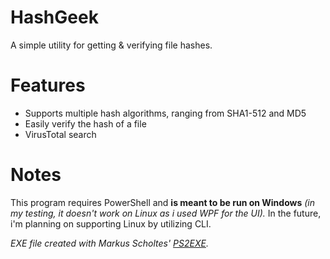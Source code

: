# HashGeek
A simple utility for getting & verifying file hashes.

# Features
- Supports multiple hash algorithms, ranging from SHA1-512 and MD5
- Easily verify the hash of a file
- VirusTotal search

# Notes
This program requires PowerShell and **is meant to be run on Windows** *(in my testing, it doesn't work on Linux as i used WPF for the UI).*
In the future, i'm planning on supporting Linux by utilizing CLI.

*EXE file created with Markus Scholtes' [PS2EXE][PStoEXE].*

[PStoEXE]: https://www.powershellgallery.com/packages/ps2exe
